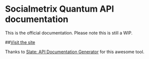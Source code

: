 # Socialmetrix Quantum API documentation
This is the official documentation. Please note this is still a WIP.

##[Visit the site](https://socialmetrix.github.io/quantum-api-docs/)

Thanks to [Slate: API Documentation Generator](https://github.com/lord/slate/) for this awesome tool.
